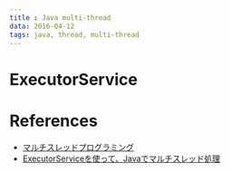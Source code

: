```yaml
---
title : Java multi-thread
data: 2016-04-12
tags: java, thread, multi-thread
---
```



# ExecutorService


# References

+ [マルチスレッドプログラミング](http://java2005.cis.k.hosei.ac.jp/materials/lecture26/multithreaded.html)
+ [ExecutorServiceを使って、Javaでマルチスレッド処理](http://qiita.com/mmmm/items/f33b757119fc4dbd6aa1)
